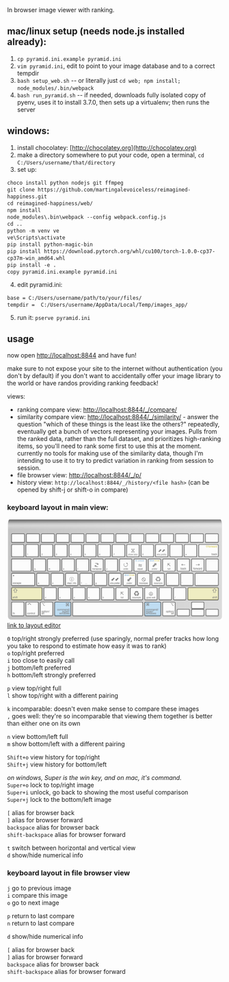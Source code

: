In browser image viewer with ranking.

## mac/linux setup (needs node.js installed already):

1. `cp pyramid.ini.example pyramid.ini`
2. `vim pyramid.ini`, edit to point to your image database and to a correct tempdir
3. `bash setup_web.sh` -- or literally just `cd web; npm install; node_modules/.bin/webpack`
4. `bash run_pyramid.sh` -- if needed, downloads fully isolated copy of pyenv, uses it to install 3.7.0, then sets up a virtualenv; then runs the server

## windows:

1. install chocolatey: [http://chocolatey.org](http://chocolatey.org)
2. make a directory somewhere to put your code, open a terminal, `cd C:/Users/username/that/directory`
3. set up:
```
choco install python nodejs git ffmpeg
git clone https://github.com/martingalevoiceless/reimagined-happiness.git
cd reimagined-happiness/web/
npm install
node_modules\.bin\webpack --config webpack.config.js
cd ..
python -m venv ve
ve\Scripts\activate
pip install python-magic-bin
pip install https://download.pytorch.org/whl/cu100/torch-1.0.0-cp37-cp37m-win_amd64.whl
pip install -e .
copy pyramid.ini.example pyramid.ini
```
4. edit pyramid.ini:
```
base = C:/Users/username/path/to/your/files/
tempdir =  C:/Users/username/AppData/Local/Temp/images_app/
```
5. run it: `pserve pyramid.ini`

## usage

now open [http://localhost:8844](http://localhost:8844) and have fun!

make sure to not expose your site to the internet without authentication (you don't by default) if you don't want to accidentally offer your image library to the world or have randos providing ranking feedback!

views:

- ranking compare view: [http://localhost:8844/\_/compare/](http://localhost:8844/_/compare/)
- similarity compare view: [http://localhost:8844/\_/similarity/](http://localhost:8844/_/similarity/) - answer the question "which of these things is the least like the others?" repeatedly, eventually get a bunch of vectors representing your images. Pulls from the ranked data, rather than the full dataset, and prioritizes high-ranking items, so you'll need to rank some first to use this at the moment. currently no tools for making use of the similarity data, though I'm intending to use it to try to predict variation in ranking from session to session.
- file browser view: [http://localhost:8844/\_/p/](http://localhost:8844/_/p/)
- history view: `http://localhost:8844/_/history/<file hash>` (can be opened by shift-j or shift-o in compare)

### keyboard layout in main view:

![layout image](/keyboard_main.png)
[link to layout editor](http://www.keyboard-layout-editor.com/##@_backcolor=%23dbdbdb&name=Apple%20Wireless%20Keyboard&author=Alistair%20Calder&radii=6px%206px%2012px%2012px%20%2F%2F%2018px%2018px%2012px%2012px&css=%2F@import%20url%28http%2F:%2F%2F%2F%2Ffonts.googleapis.com%2F%2Fcss%3Ffamily%2F=Varela+Round%29%2F%3B%0A%0A%0A%23keyboard-bg%20%7B%20%0A%20%20%20%20background-image%2F:%20linear-gradient%28to%20bottom,%20rgba%280,0,0,0.5%29%200%25,%20rgba%280,0,0,0%29%204%25,%20rgba%28255,255,255,0.3%29%206%25,%20rgba%280,0,0,0%29%2010%25%29,%20%0A%20%20%20%20%20%20%20%20%20%20%20%20%20%20%20%20%20%20%20%20%20%20linear-gradient%28to%20right,%20rgba%280,0,0,0.1%29%200%25,%20rgba%280,0,0,0%29%20100%25%29%20!important%2F%3B%20%0A%7D%0A%0A.keylabel%20%7B%0A%20%20%20%20font-family%2F:%20'Noto%20Sans',%20sans-serif%2F%3B%0A%20%20%20%20line-height%2F:%200.70%2F%3B%0A%7D%0A%0A%2F%2F*%20Strangely,%20%22Volkswagen%20Serial%22%20doesn't%20have%20a%20tilde%20character%20*%2F%2F%0A.varela%20%7B%20%0A%20%20%20%20font-family%2F:%20'Noto%20Sans',%20sans-serif%2F%3B%0A%0A%20%20%20%20%2F%2F*font-family%2F:%20'EmojiSymbols'%2F%3B%20*%2F%2F%0A%20%20%20%20display%2F:%20inline-block%2F%3B%20%0A%20%20%20%20font-size%2F:%20inherit%2F%3B%20%0A%20%20%20%20text-rendering%2F:%20auto%2F%3B%20%0A%20%20%20%20-webkit-font-smoothing%2F:%20antialiased%2F%3B%20%0A%20%20%20%20-moz-osx-font-smoothing%2F:%20grayscale%2F%3B%0A%20%20%20%20transform%2F:%20translate%280,%200%29%2F%3B%0A%7D%0A.varela-tilde%2F:after%20%7B%20content%2F:%20%22%5C07e%22%2F%3B%20%7D%3B&@_y:0.75&t=%23666666&p=CHICKLET&a:7&f:2&w:1.0357&h:0.75%3B&=&_w:1.0357&h:0.75%3B&=&_w:1.0357&h:0.75%3B&=&_w:1.0357&h:0.75%3B&=&_w:1.0357&h:0.75%3B&=&_w:1.0357&h:0.75%3B&=&_w:1.0357&h:0.75%3B&=&_w:1.0357&h:0.75%3B&=&_w:1.0357&h:0.75%3B&=&_w:1.0357&h:0.75%3B&=&_w:1.0357&h:0.75%3B&=&_w:1.0357&h:0.75%3B&=&_w:1.0357&h:0.75%3B&=&_w:1.0357&h:0.75%3B&=%3B&@_y:-0.25&a:4&f:5&f2:1%3B&=%0A%60&=%0A1&=%0A2&=%0A3&=%0A4&=%0A5&=%0A6&=%0A7&_a:5&fa@:0&:1&:1&:1&:1&:1&:8%3B%3B&=%0Ashow%20later%0A%0A%0A%0A%0A%E2%A7%96&_a:4%3B&=%0A9&_a:5&f2:1%3B&=%0Axtra%20prefer%0A%0A%0A%0A%0A%E2%AC%88%E2%AC%88&_a:4%3B&=%0A-&=%0A%2F=&_t=%23666666%0A%0A%23b0a800&f:2&w:1.5%3B&=%0A%0A%E2%87%A7forward%0Aback%3B&@_t=%23666666&a:7&w:1.5%3B&=&_a:4&f:5&f2:1%3B&=%0Aq&=%0Aw&=%0Ae&=%0Ar&_a:5&fa@:0&:1&:1&:1&:1&:1&:6%3B%3B&=%0Atranspose%0A%0A%0A%0A%0A%2F&nbsp%2F%3B%2F&nbsp%2F%3B%E2%AC%8E%20%2F&nbsp%2F%3B%20%E2%AC%91%2F&nbsp%2F%3B&_a:4%3B&=%0Ay&_a:5&f2:1%3B&=%0Aundo%0A%0A%0A%0A%0A%E2%86%BA&_a:4&fa@:1&:1&:1&:1&:1&:1&:1&:1&:1&:9&:1%3B%3B&=%E2%8C%98%20unlock%0A%0A%0A%0A%0A%0A%0A%0A%0A%E2%89%88%0Aequal&_t=%23777777%0A%0A%23b0a800%3B&=%0A%0A%E2%87%A7rvw%0A%0A%0A%0A%0A%0A%0A%E2%AC%88%0Aprefer&_x:-1&t=%236697ba%0A%0A%23b0a800&f:3&fa@:1%3B&d:true%3B&=%E2%8C%98lck&_t=%23666666&a:5&f:5&fa@:1&:1%3B%3B&=%0Afull%0A%0A%0A%0A%0A%E2%87%B1&_f:2&fa@:1&:0&:0&:0&:0&:0&:6%3B%3B&=%0Aback%0A%0A%0A%0A%0A%E2%86%90&=%0Aforward%0A%0A%0A%0A%0A%E2%86%92&_a:7&f:5%3B&=%3B&@_a:4&f:2&fa@:1%3B&w:1.75%3B&=%3Ci%20class%2F='kb%20kb-Multimedia-Record'%3E%3C%2F%2Fi%3E%0Aescape&_f:5&fa@:1&:1%3B%3B&=%0Aa&=%0As&_a:5%3B&=%0Adispl.%20info%0A%0A%0A%0A%0A%E2%93%98&_a:4&n:true%3B&=%0Af&=%0Ag&_a:5&f:6&fa@:1&:1%3B%3B&=%0Axtra%20prefer%0A%0A%0A%0A%0A%E2%AC%8B%E2%AC%8B&_t=%23777777%0A%0A%23b0a800&a:4&f:5&fa@:1&:1&:1&:0&:0&:0&:0&:0&:0&:9&:1%3B&n:true%3B&=%0A%0A%E2%87%A7rvw%0A%0A%0A%0A%0A%0A%0A%E2%AC%8B%0Aprefer&_x:-1&t=%236697ba&f:3&fa@:1%3B&d:true%3B&=%E2%8C%98lck&_t=%23666666&a:5&f:9&fa@:1&:1%3B%3B&=%0Aincompar.%0A%0A%0A%0A%0A%E2%A6%B8&_t=%23777777&f:7&fa@:1&:1%3B%3B&=%0Aresample%0A%0A%0A%0A%0A%E2%99%BB&_t=%23666666&a:4&f:5&fa@:1&:1%3B%3B&=%0A%2F%3B&=%0A'&_a:7&f:2&w:1.75%3B&=%3B&@_c=%23c2c195&a:4&fa@:7%3B&w:2.25%3B&=%E2%87%A7%0Ashift&_c=%23cccccc&f:5&fa@:7&:1%3B%3B&=%0Az&=%0Ax&=%0Ac&=%0Av&=%0Ab&_a:5%3B&=%0Afull%0A%0A%0A%0A%0A%E2%87%B1&_f:7&fa@:0&:1&:0&:0&:0&:0&:1%3B%3B&=%0Aresample%0A%0A%0A%0A%0A%E2%99%BB&_f:9&fa@:0&:1&:0&:0&:0&:0&:1%3B%3B&=%0Agoes%20well%0A%0A%0A%0A%0A%E2%A6%B9&_a:4&f:5&f2:1%3B&=%0A.&=%0A%2F%2F&_c=%23c2c195&f:2&fa@:0&:1&:7%3B&w:2.25%3B&=%0A%0A%E2%87%A7%0Ashift%3B&@_c=%23cccccc&f:2&h:1.111%3B&=%0Afn&_fa@:8%3B&h:1.111%3B&=%E2%8C%83%0Acontrol&_fa@:4%3B&h:1.111%3B&=%E2%8C%A5%0Aoption%20alt&_c=%2395b4c9&fa@:4&:0&:5%3B&w:1.25&h:1.111%3B&=%0A%0A%E2%8C%98%0Acommand%20super&_c=%23cccccc&a:7&w:5&h:1.111%3B&=&_c=%2395b4c9&a:4&w:1.25&h:1.111%3B&=%E2%8C%98%0Acommand%20super&_c=%23cccccc&fa@:4&:0&:4%3B&h:1.111%3B&=%0A%0A%E2%8C%A5%0Aoption&_x:1&a:7&f:5&h:0.611%3B&=%3B&@_y:-0.5&x:11.5&h:0.6111%3B&=&_h:0.6111%3B&=&_h:0.6111%3B&=)

`0` top/right strongly preferred (use sparingly, normal prefer tracks how long you take to respond to estimate how easy it was to rank)  
`o` top/right preferred  
`i` too close to easily call  
`j` bottom/left preferred  
`h` bottom/left strongly preferred  

`p` view top/right full  
`l` show top/right with a different pairing

`k` incomparable: doesn't even make sense to compare these images  
`,` goes well: they're so incomparable that viewing them together is better than either one on its own

`n` view bottom/left full  
`m` show bottom/left with a different pairing

`Shift+o` view history for top/right  
`Shift+j` view history for bottom/left  

*on windows, Super is the win key, and on mac, it's command.*  
`Super+o` lock to top/right image  
`Super+i` unlock, go back to showing the most useful comparison  
`Super+j` lock to the bottom/left image

`[` alias for browser back  
`]` alias for browser forward  
`backspace` alias for browser back  
`shift-backspace` alias for browser forward

`t` switch between horizontal and vertical view  
`d` show/hide numerical info

### keyboard layout in file browser view

`j` go to previous image  
`i` compare this image  
`o` go to next image

`p` return to last compare  
`n` return to last compare

`d` show/hide numerical info

`[` alias for browser back  
`]` alias for browser forward  
`backspace` alias for browser back  
`shift-backspace` alias for browser forward
